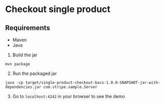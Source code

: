 # Checkout single product

## Requirements

- Maven
- Java

1. Build the jar

```
mvn package
```

2. Run the packaged jar

```
java -cp target/single-product-checkout-bacs-1.0.0-SNAPSHOT-jar-with-dependencies.jar com.stripe.sample.Server
```

3. Go to `localhost:4242` in your browser to see the demo
